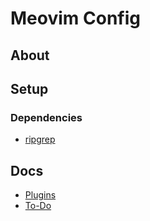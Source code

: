 # Meovim Config

## About

## Setup

### Dependencies

- [ripgrep](https://github.com/BurntSushi/ripgrep)

## Docs

- [Plugins](docs/Plugins.md)
- [To-Do](docs/To-Do.md)

